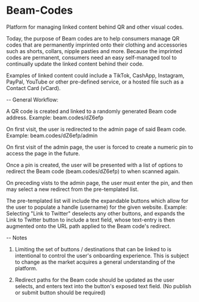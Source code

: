 # Beam-Codes
Platform for managing linked content behind QR and other visual codes.

Today, the purpose of Beam codes are to help consumers manage QR codes that are permanently imprinted onto their clothing and accessories such as shorts, collars, nipple pasties and more. Because the imprinted codes are permanent, consumers need an easy self-managed tool to continually update the linked content behind their code.

Examples of linked content could include a TikTok, CashApp, Instagram, PayPal, YouTube or other pre-defined service, or a hosted file such as a Contact Card (vCard).


-- General Workflow:

A QR code is created and linked to a randomly generated Beam code address.
Example: beam.codes/dZ6efp

On first visit, the user is redirected to the admin page of said Beam code.
Example: beam.codes/dZ6efp/admin

On first visit of the admin page, the user is forced to create a numeric pin to access the page in the future.

Once a pin is created, the user will be presented with a list of options to redirect the Beam code (beam.codes/dZ6efp) to when scanned again.

On preceding vists to the admin page, the user must enter the pin, and then may select a new redirect from the pre-templated list.

The pre-templated list will include the expandable buttons which allow for the user to populate a handle (username) for the given website.
Example: Selecting "Link to Twitter" deselects any other buttons, and expands the Link to Twitter button to include a text field, whose text-entry is then augmented onto the URL path applied to the Beam code's redirect.


-- Notes

1. Limiting the set of buttons / destinations that can be linked to is intentional to control the user's onboarding experience. This is subject to change as the market acquires a general understanding of the platform.

2. Redirect paths for the Beam code should be updated as the user selects, and enters text into the button's exposed text field. (No publish or submit button should be required)
